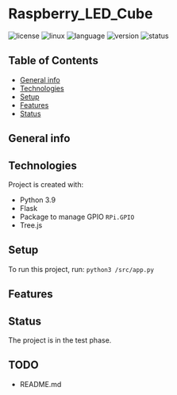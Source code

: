 # Raspberry_LED_Cube

![license](https://img.shields.io/badge/license-MIT-blue)
![linux](https://img.shields.io/badge/os-Linux-green)
![language](https://img.shields.io/badge/language-Python3.9-blue)
![version](https://img.shields.io/badge/version-1.0.0-success)
![status](https://img.shields.io/badge/status-test-red)

## Table of Contents
* [General info](#general-info)
* [Technologies](#technologies)
* [Setup](#setup)
* [Features](#features)
* [Status](#status)

## General info

## Technologies
Project is created with:

* Python 3.9
* Flask
* Package to manage GPIO `RPi.GPIO`
* Tree.js

## Setup
To run this project, run:
```python3 /src/app.py```

## Features

## Status
The project is in the test phase.

## TODO
- README.md
